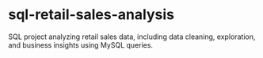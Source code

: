 # sql-retail-sales-analysis
SQL project analyzing retail sales data, including data cleaning, exploration, and business insights using MySQL queries.
